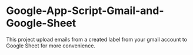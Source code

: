 # Google-App-Script-Gmail-and-Google-Sheet
This project upload emails from a created label from your gmail account to Google Sheet for more convenience. 

